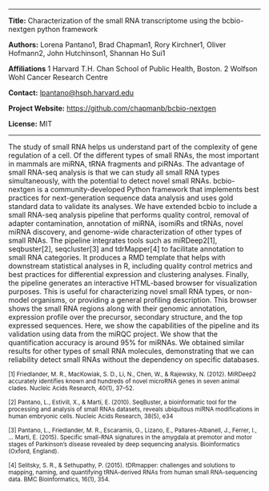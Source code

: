 --------------   -------------------------------------------
**Title:** Characterization of the small RNA transcriptome using the bcbio-nextgen python framework

**Authors:** Lorena Pantano1, Brad Chapman1, Rory Kirchner1, Oliver Hofmann2, John Hutchinson1, Shannan Ho Sui1

**Affiliations** 1 Harvard T.H. Chan School of Public Health, Boston. 2 Wolfson Wohl Cancer Research Centre 

**Contact:** lpantano@hsph.harvard.edu

**Project Website:** https://github.com/chapmanb/bcbio-nextgen

**License:** MIT
--------------   -------------------------------------------

The study of small RNA helps us understand part of the complexity of gene regulation of a cell. Of the different types of small RNAs, the most important in mammals are miRNA, tRNA fragments and piRNAs. The advantage of small RNA-seq analysis is that we can study all small RNA types simultaneously, with the potential to detect novel small RNAs. bcbio-nextgen is a community-developed Python framework that implements best practices for next-generation sequence data analysis and uses gold standard data to validate its analyses. We have extended bcbio to include a small RNA-seq analysis pipeline that performs quality control, removal of adapter contamination, annotation of miRNA, isomiRs and tRNAs, novel miRNA discovery, and genome-wide characterization of other types of small RNAs. The pipeline integrates tools such as miRDeep2[1], seqbuster[2], seqcluster[3] and tdrMapper[4] to facilitate annotation to small RNA categories. It produces a RMD template that helps with downstream statistical analyses in R, including quality control metrics and best practices for differential expression and clustering analyses. Finally, the pipeline generates an interactive HTML-based browser for visualization purposes. This is useful for characterizing novel small RNA types, or non-model organisms, or providing a general profiling description. This browser shows the small RNA regions along with their genomic annotation, expression profile over the precursor, secondary structure, and the top expressed sequences. Here, we show the capabilities of the pipeline and its validation using data from the miRQC project. We show that the quantification accuracy is around 95% for miRNAs. We obtained similar results for other types of small RNA molecules, demonstrating that we can reliability detect small RNAs without the dependency on specific databases.

<sup>[1] Friedlander, M. R., MacKowiak, S. D., Li, N., Chen, W., & Rajewsky, N. (2012). MiRDeep2 accurately identifies known and hundreds of novel microRNA genes in seven animal clades. Nucleic Acids Research, 40(1), 37–52.</sup>

<sup>[2] Pantano, L., Estivill, X., & Martí, E. (2010). SeqBuster, a bioinformatic tool for the processing and analysis of small RNAs datasets, reveals ubiquitous miRNA modifications in human embryonic cells. Nucleic Acids Research, 38(5), e34</sup>

<sup>[3] Pantano, L., Friedlander, M. R., Escaramis, G., Lizano, E., Pallares-Albanell, J., Ferrer, I., … Marti, E. (2015). Specific small-RNA signatures in the amygdala at premotor and motor stages of Parkinson’s disease revealed by deep sequencing analysis. Bioinformatics (Oxford, England).</sup>

<sup>[4] Selitsky, S. R., & Sethupathy, P. (2015). tDRmapper: challenges and solutions to mapping, naming, and quantifying tRNA-derived RNAs from human small RNA-sequencing data. BMC Bioinformatics, 16(1), 354.
</sup>
